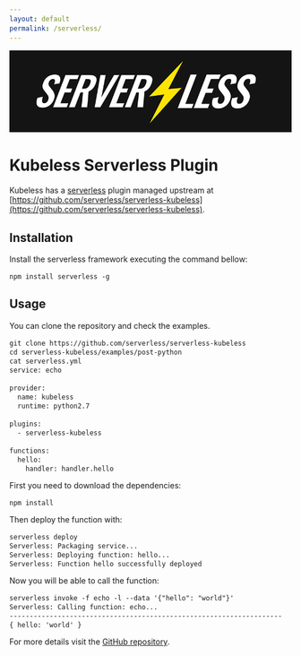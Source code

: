 ```yaml
---
layout: default
permalink: /serverless/
---
```


<img src="/img/serverless-logo.png">

# Kubeless Serverless Plugin

Kubeless has a [serverless](https://serverless.com/) plugin managed upstream at [https://github.com/serverless/serverless-kubeless](https://github.com/serverless/serverless-kubeless).

## Installation

Install the serverless framework executing the command bellow:

```
npm install serverless -g
```

## Usage

You can clone the repository and check the examples.

```
git clone https://github.com/serverless/serverless-kubeless
cd serverless-kubeless/examples/post-python
cat serverless.yml
service: echo

provider:
  name: kubeless
  runtime: python2.7

plugins:
  - serverless-kubeless

functions:
  hello:
    handler: handler.hello
```

First you need to download the dependencies:
```
npm install
```

Then deploy the function with:

```
serverless deploy
Serverless: Packaging service...
Serverless: Deploying function: hello...
Serverless: Function hello successfully deployed
```

Now you will be able to call the function:

```
serverless invoke -f echo -l --data '{"hello": "world"}'
Serverless: Calling function: echo...
--------------------------------------------------------------------
{ hello: 'world' }
```

For more details visit the [GitHub repository](https://github.com/serverless/serverless-kubeless).
